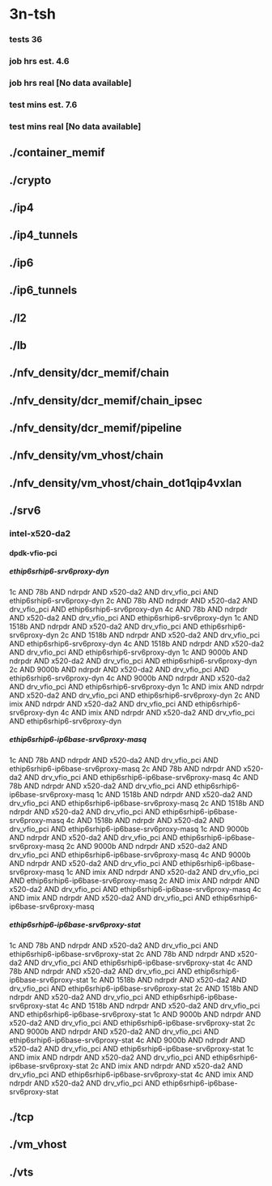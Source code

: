 # 3n-tsh
### tests 36
### job hrs est. 4.6
### job hrs real [No data available]
### test mins est. 7.6
### test mins real [No data available]
## ./container_memif
## ./crypto
## ./ip4
## ./ip4_tunnels
## ./ip6
## ./ip6_tunnels
## ./l2
## ./lb
## ./nfv_density/dcr_memif/chain
## ./nfv_density/dcr_memif/chain_ipsec
## ./nfv_density/dcr_memif/pipeline
## ./nfv_density/vm_vhost/chain
## ./nfv_density/vm_vhost/chain_dot1qip4vxlan
## ./srv6
### intel-x520-da2
#### dpdk-vfio-pci
##### ethip6srhip6-srv6proxy-dyn
1c AND 78b AND ndrpdr AND x520-da2 AND drv_vfio_pci AND ethip6srhip6-srv6proxy-dyn
2c AND 78b AND ndrpdr AND x520-da2 AND drv_vfio_pci AND ethip6srhip6-srv6proxy-dyn
4c AND 78b AND ndrpdr AND x520-da2 AND drv_vfio_pci AND ethip6srhip6-srv6proxy-dyn
1c AND 1518b AND ndrpdr AND x520-da2 AND drv_vfio_pci AND ethip6srhip6-srv6proxy-dyn
2c AND 1518b AND ndrpdr AND x520-da2 AND drv_vfio_pci AND ethip6srhip6-srv6proxy-dyn
4c AND 1518b AND ndrpdr AND x520-da2 AND drv_vfio_pci AND ethip6srhip6-srv6proxy-dyn
1c AND 9000b AND ndrpdr AND x520-da2 AND drv_vfio_pci AND ethip6srhip6-srv6proxy-dyn
2c AND 9000b AND ndrpdr AND x520-da2 AND drv_vfio_pci AND ethip6srhip6-srv6proxy-dyn
4c AND 9000b AND ndrpdr AND x520-da2 AND drv_vfio_pci AND ethip6srhip6-srv6proxy-dyn
1c AND imix AND ndrpdr AND x520-da2 AND drv_vfio_pci AND ethip6srhip6-srv6proxy-dyn
2c AND imix AND ndrpdr AND x520-da2 AND drv_vfio_pci AND ethip6srhip6-srv6proxy-dyn
4c AND imix AND ndrpdr AND x520-da2 AND drv_vfio_pci AND ethip6srhip6-srv6proxy-dyn
##### ethip6srhip6-ip6base-srv6proxy-masq
1c AND 78b AND ndrpdr AND x520-da2 AND drv_vfio_pci AND ethip6srhip6-ip6base-srv6proxy-masq
2c AND 78b AND ndrpdr AND x520-da2 AND drv_vfio_pci AND ethip6srhip6-ip6base-srv6proxy-masq
4c AND 78b AND ndrpdr AND x520-da2 AND drv_vfio_pci AND ethip6srhip6-ip6base-srv6proxy-masq
1c AND 1518b AND ndrpdr AND x520-da2 AND drv_vfio_pci AND ethip6srhip6-ip6base-srv6proxy-masq
2c AND 1518b AND ndrpdr AND x520-da2 AND drv_vfio_pci AND ethip6srhip6-ip6base-srv6proxy-masq
4c AND 1518b AND ndrpdr AND x520-da2 AND drv_vfio_pci AND ethip6srhip6-ip6base-srv6proxy-masq
1c AND 9000b AND ndrpdr AND x520-da2 AND drv_vfio_pci AND ethip6srhip6-ip6base-srv6proxy-masq
2c AND 9000b AND ndrpdr AND x520-da2 AND drv_vfio_pci AND ethip6srhip6-ip6base-srv6proxy-masq
4c AND 9000b AND ndrpdr AND x520-da2 AND drv_vfio_pci AND ethip6srhip6-ip6base-srv6proxy-masq
1c AND imix AND ndrpdr AND x520-da2 AND drv_vfio_pci AND ethip6srhip6-ip6base-srv6proxy-masq
2c AND imix AND ndrpdr AND x520-da2 AND drv_vfio_pci AND ethip6srhip6-ip6base-srv6proxy-masq
4c AND imix AND ndrpdr AND x520-da2 AND drv_vfio_pci AND ethip6srhip6-ip6base-srv6proxy-masq
##### ethip6srhip6-ip6base-srv6proxy-stat
1c AND 78b AND ndrpdr AND x520-da2 AND drv_vfio_pci AND ethip6srhip6-ip6base-srv6proxy-stat
2c AND 78b AND ndrpdr AND x520-da2 AND drv_vfio_pci AND ethip6srhip6-ip6base-srv6proxy-stat
4c AND 78b AND ndrpdr AND x520-da2 AND drv_vfio_pci AND ethip6srhip6-ip6base-srv6proxy-stat
1c AND 1518b AND ndrpdr AND x520-da2 AND drv_vfio_pci AND ethip6srhip6-ip6base-srv6proxy-stat
2c AND 1518b AND ndrpdr AND x520-da2 AND drv_vfio_pci AND ethip6srhip6-ip6base-srv6proxy-stat
4c AND 1518b AND ndrpdr AND x520-da2 AND drv_vfio_pci AND ethip6srhip6-ip6base-srv6proxy-stat
1c AND 9000b AND ndrpdr AND x520-da2 AND drv_vfio_pci AND ethip6srhip6-ip6base-srv6proxy-stat
2c AND 9000b AND ndrpdr AND x520-da2 AND drv_vfio_pci AND ethip6srhip6-ip6base-srv6proxy-stat
4c AND 9000b AND ndrpdr AND x520-da2 AND drv_vfio_pci AND ethip6srhip6-ip6base-srv6proxy-stat
1c AND imix AND ndrpdr AND x520-da2 AND drv_vfio_pci AND ethip6srhip6-ip6base-srv6proxy-stat
2c AND imix AND ndrpdr AND x520-da2 AND drv_vfio_pci AND ethip6srhip6-ip6base-srv6proxy-stat
4c AND imix AND ndrpdr AND x520-da2 AND drv_vfio_pci AND ethip6srhip6-ip6base-srv6proxy-stat
## ./tcp
## ./vm_vhost
## ./vts
